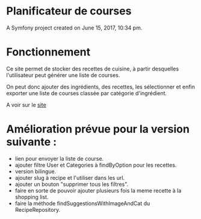 Planificateur de courses
========================

A Symfony project created on June 15, 2017, 10:34 pm.

# Fonctionnement

Ce site permet de stocker des recettes de cuisine, à partir desquelles l'utilisateur peut générer une liste de courses.

On peut donc ajouter des ingrédients, des recettes, les sélectionner et enfin exporter une liste de courses classée par catégorie d'ingrédient.

A voir sur le [site](www.fromdanut.hd.free.fr/pc)

# Amélioration prévue pour la version suivante :
- lien pour envoyer la liste de course.
- ajouter filtre User et Categories à findByOption pour les recettes.
- version bilingue.
- ajouter slug à recipe et l'utiliser dans les url.
- ajouter un bouton "supprimer tous les filtres".
- faire en sorte de pouvoir ajouter plusieurs fois la meme recette à la shopping list.
- faire la méthode findSuggestionsWithImageAndCat du RecipeRepository.

